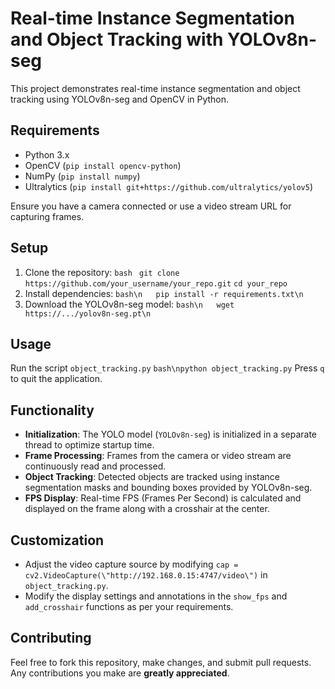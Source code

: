 # Real-time Instance Segmentation and Object Tracking with YOLOv8n-seg

This project demonstrates real-time instance segmentation and object tracking using YOLOv8n-seg and OpenCV in Python.

## Requirements

- Python 3.x
- OpenCV (`pip install opencv-python`)
- NumPy (`pip install numpy`)
- Ultralytics (`pip install git+https://github.com/ultralytics/yolov5`)

Ensure you have a camera connected or use a video stream URL for capturing frames.

## Setup

1. Clone the repository:
   ```bash```
  ``` git clone https://github.com/your_username/your_repo.git```
   ```cd your_repo```
 2. Install dependencies:
    ```bash\n   pip install -r requirements.txt\n```
 3. Download the YOLOv8n-seg model:   ```bash\n   wget https://.../yolov8n-seg.pt\n   ```
## Usage
Run the script `object_tracking.py`
```bash\npython object_tracking.py```
Press `q` to quit the application.
## Functionality

- **Initialization**: The YOLO model (`YOLOv8n-seg`) is initialized in a separate thread to optimize startup time.
- **Frame Processing**: Frames from the camera or video stream are continuously read and processed.
- **Object Tracking**: Detected objects are tracked using instance segmentation masks and bounding boxes provided by YOLOv8n-seg.
- **FPS Display**: Real-time FPS (Frames Per Second) is calculated and displayed on the frame along with a crosshair at the center.
## Customization
- Adjust the video capture source by modifying `cap = cv2.VideoCapture(\"http://192.168.0.15:4747/video\")` in `object_tracking.py`.
- Modify the display settings and annotations in the `show_fps` and `add_crosshair` functions as per your requirements.
## Contributing
Feel free to fork this repository, make changes, and submit pull requests. Any contributions you make are **greatly appreciated**.
